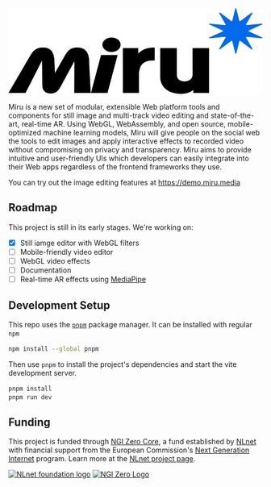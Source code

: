 <picture>
  <source srcset="./src/assets/branding/logo/white-logo.svg" media="(prefers-color-scheme: dark)" height="170px" width="100%">
  <img src="./src/assets/branding/logo/dark-logo.svg" height="170px" width="100%">
</picture>

Miru is a new set of modular, extensible Web platform tools and components for still image and multi-track video editing and state-of-the-art, real-time AR. Using WebGL, WebAssembly, and open source, mobile-optimized machine learning models, Miru will give people on the social web the tools to edit images and apply interactive effects to recorded video without compromising on privacy and transparency. Miru aims to provide intuitive and user-friendly UIs which developers can easily integrate into their Web apps regardless of the frontend frameworks they use.

You can try out the image editing features at https://demo.miru.media

## Roadmap

This project is still in its early stages. We're working on:

- [x] Still iamge editor with WebGL filters
- [ ] Mobile-friendly video editor
- [ ] WebGL video effects
- [ ] Documentation
- [ ] Real-time AR effects using [MediaPipe](https://github.com/google-ai-edge/mediapipe)

## Development Setup

This repo uses the [`pnpm`](https://pnpm.io/) package manager. It can be installed with regular `npm`

```sh
npm install --global pnpm
```

Then use `pnpm` to install the project's dependencies and start the vite development server.

```sh
pnpm install
pnpm run dev
```

## Funding

This project is funded through [NGI Zero Core](https://nlnet.nl/core), a fund established by [NLnet](https://nlnet.nl) with financial support from the European Commission's [Next Generation Internet](https://ngi.eu) program. Learn more at the [NLnet project page](https://nlnet.nl/project/Miru).

[<img src="https://nlnet.nl/logo/banner.png" alt="NLnet foundation logo" width="20%" />](https://nlnet.nl)
[<img src="https://nlnet.nl/image/logos/NGI0_tag.svg" alt="NGI Zero Logo" width="20%" />](https://nlnet.nl/core)
